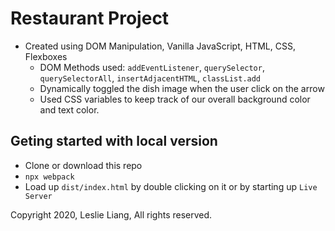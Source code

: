 # Restaurant Project

- Created using DOM Manipulation, Vanilla JavaScript, HTML, CSS, Flexboxes
  - DOM Methods used: `addEventListener`, `querySelector`, `querySelectorAll`, `insertAdjacentHTML`, `classList.add`
  - Dynamically toggled the dish image when the user click on the arrow
  - Used CSS variables to keep track of our overall background color and text color.

## Geting started with local version

- Clone or download this repo
- `npx webpack`
- Load up `dist/index.html` by double clicking on it or by starting up `Live Server`

Copyright 2020, Leslie Liang, All rights reserved.
